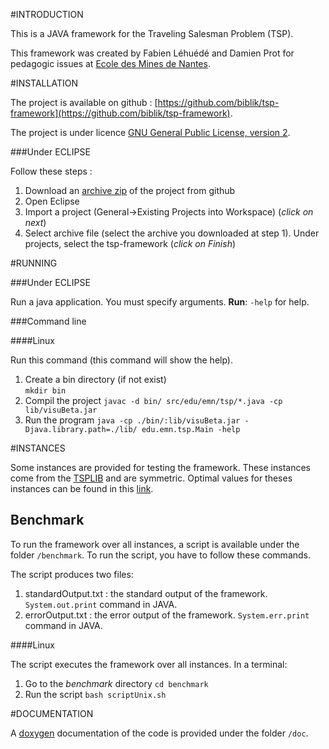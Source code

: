 #INTRODUCTION

This is a JAVA framework for the Traveling Salesman Problem (TSP).

This framework was created by Fabien Léhuédé and Damien Prot for pedagogic issues at [Ecole des Mines de Nantes](http://www.mines-nantes.fr/).

#INSTALLATION

The project is available on github : [https://github.com/biblik/tsp-framework](https://github.com/biblik/tsp-framework).

The project is under licence [GNU General Public License, version 2](http://www.gnu.org/licenses/old-licenses/gpl-2.0.html).

###Under ECLIPSE

Follow these steps :

1. Download an [archive zip](https://github.com/biblik/tsp-framework/archive/master.zip) of the project from github
2. Open Eclipse
3. Import a project (General->Existing Projects into Workspace) (*click on next*)
4. Select archive file (select the archive you downloaded at step 1). Under projects, select the tsp-framework (*click on Finish*)

#RUNNING

###Under ECLIPSE

Run a java application. You must specify arguments. **Run**: `-help` for help.

###Command line

####Linux

Run this command (this command will show the help).

1. Create a bin directory (if not exist)  
`mkdir bin`
2. Compil the project
`javac -d bin/ src/edu/emn/tsp/*.java -cp lib/visuBeta.jar` 
3. Run the program
`java -cp ./bin/:lib/visuBeta.jar -Djava.library.path=./lib/ edu.emn.tsp.Main -help `

#INSTANCES

Some instances are provided for testing the framework. These instances come from the [TSPLIB](http://elib.zib.de/pub/mp-testdata/tsp/tsplib/tsp/index.html) and are symmetric. Optimal values for theses instances can be found in this [link](http://elib.zib.de/pub/mp-testdata/tsp/tsplib/stsp-sol.html).

## Benchmark

To run the framework over all instances, a script is available under the folder `/benchmark`. To run the script, you have to follow these commands.

The script produces two files:

1. standardOutput.txt : the standard output of the framework. `System.out.print` command in JAVA.
2. errorOutput.txt : the error output of the framework. `System.err.print` command in JAVA.

####Linux

The script executes the framework over all instances. In a terminal:

1. Go to the *benchmark* directory 
`cd benchmark`
2. Run the script
`bash scriptUnix.sh`

#DOCUMENTATION

A [doxygen](http://www.stack.nl/~dimitri/doxygen/) documentation of the code is provided under the folder `/doc`.
